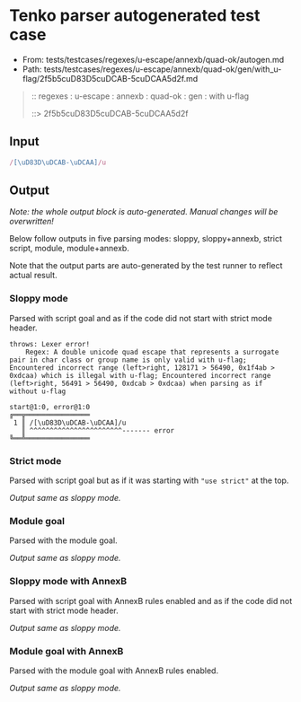 # Tenko parser autogenerated test case

- From: tests/testcases/regexes/u-escape/annexb/quad-ok/autogen.md
- Path: tests/testcases/regexes/u-escape/annexb/quad-ok/gen/with_u-flag/2f5b5cuD83D5cuDCAB-5cuDCAA5d2f.md

> :: regexes : u-escape : annexb : quad-ok : gen : with u-flag
>
> ::> 2f5b5cuD83D5cuDCAB-5cuDCAA5d2f

## Input


`````js
/[\uD83D\uDCAB-\uDCAA]/u
`````

## Output

_Note: the whole output block is auto-generated. Manual changes will be overwritten!_

Below follow outputs in five parsing modes: sloppy, sloppy+annexb, strict script, module, module+annexb.

Note that the output parts are auto-generated by the test runner to reflect actual result.

### Sloppy mode

Parsed with script goal and as if the code did not start with strict mode header.

`````
throws: Lexer error!
    Regex: A double unicode quad escape that represents a surrogate pair in char class or group name is only valid with u-flag; Encountered incorrect range (left>right, 128171 > 56490, 0x1f4ab > 0xdcaa) which is illegal with u-flag; Encountered incorrect range (left>right, 56491 > 56490, 0xdcab > 0xdcaa) when parsing as if without u-flag

start@1:0, error@1:0
╔══╦════════════════
 1 ║ /[\uD83D\uDCAB-\uDCAA]/u
   ║ ^^^^^^^^^^^^^^^^^^^^^^^------- error
╚══╩════════════════

`````

### Strict mode

Parsed with script goal but as if it was starting with `"use strict"` at the top.

_Output same as sloppy mode._

### Module goal

Parsed with the module goal.

_Output same as sloppy mode._

### Sloppy mode with AnnexB

Parsed with script goal with AnnexB rules enabled and as if the code did not start with strict mode header.

_Output same as sloppy mode._

### Module goal with AnnexB

Parsed with the module goal with AnnexB rules enabled.

_Output same as sloppy mode._
